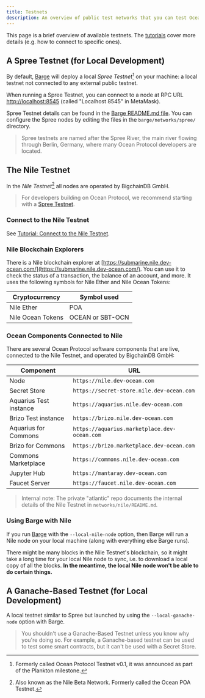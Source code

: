 ```yaml
---
title: Testnets
description: An overview of public test networks that you can test Ocean Protocol applications against.
---
```


This page is a brief overview of available testnets. The [tutorials](/tutorials/) cover more details (e.g. how to connect to specific ones).

## A Spree Testnet (for Local Development)

By default, [Barge](https://github.com/oceanprotocol/barge) will deploy a local _Spree Testnet_[^1] on your machine: a local testnet not connected to any external public testnet.

When running a Spree Testnet, you can connect to a node at RPC URL [http://localhost:8545](http://localhost:8545) (called "Localhost 8545" in MetaMask).

Spree Testnet details can be found in the [Barge README.md file](https://github.com/oceanprotocol/barge#spree-network). You can configure the Spree nodes by editing the files in the `barge/networks/spree/` directory.

> Spree testnets are named after the Spree River, the main river flowing through Berlin, Germany, where many Ocean Protocol developers are located.

## The Nile Testnet

In the _Nile Testnet_[^2] all nodes are operated by BigchainDB GmbH.

> For developers building on Ocean Protocol, we recommend starting with a [Spree Testnet](#a-spree-testnet-for-local-development).

### Connect to the Nile Testnet

See [Tutorial: Connect to the Nile Testnet](/tutorials/connect-to-networks/#connect-to-the-nile-testnet).

### Nile Blockchain Explorers

There is a Nile blockchain explorer at [https://submarine.nile.dev-ocean.com/](https://submarine.nile.dev-ocean.com/). You can use it to check the status of a transaction, the balance of an account, and more. It uses the following symbols for Nile Ether and Nile Ocean Tokens:

| Cryptocurrency    | Symbol used      |
| ----------------- | ---------------- |
| Nile Ether        | POA              |
| Nile Ocean Tokens | OCEAN or SBT-OCN |

### Ocean Components Connected to Nile

There are several Ocean Protocol software components that are live, connected to the Nile Testnet, and operated by BigchainDB GmbH:

| Component              | URL                                          |
| ---------------------- | -------------------------------------------- |
| Node                   | `https://nile.dev-ocean.com`                 |
| Secret Store           | `https://secret-store.nile.dev-ocean.com`    |
| Aquarius Test instance | `https://aquarius.nile.dev-ocean.com`        |
| Brizo Test instance    | `https://brizo.nile.dev-ocean.com`           |
| Aquarius for Commons   | `https://aquarius.marketplace.dev-ocean.com` |
| Brizo for Commons      | `https://brizo.marketplace.dev-ocean.com`    |
| Commons Marketplace    | `https://commons.nile.dev-ocean.com`         |
| Jupyter Hub            | `https://mantaray.dev-ocean.com`             |
| Faucet Server          | `https://faucet.nile.dev-ocean.com`          |

> Internal note: The private "atlantic" repo documents the internal details of the Nile Testnet in `networks/nile/README.md`.

### Using Barge with Nile

If you run [Barge](https://github.com/oceanprotocol/barge) with the `--local-nile-node` option, then Barge will run a Nile node on your local machine (along with everything else Barge runs).

There might be many blocks in the Nile Testnet's blockchain, so it might take a long time for your local Nile node to sync, i.e. to download a local copy of all the blocks. **In the meantime, the local Nile node won't be able to do certain things.**

## A Ganache-Based Testnet (for Local Development)

A local testnet similar to Spree but launched by using the `--local-ganache-node` option with Barge.

> You shouldn't use a Ganache-Based Testnet unless you know why you're doing so. For example, a Ganache-based testnet can be used to test some smart contracts, but it can't be used with a Secret Store.


[^1]: Formerly called Ocean Protocol Testnet v0.1, it was announced as part of the Plankton milestone.
[^2]: Also known as the Nile Beta Network. Formerly called the Ocean POA Testnet.

